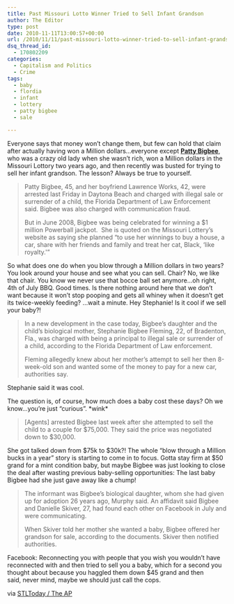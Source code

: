 ```yaml
---
title: Past Missouri Lotto Winner Tried to Sell Infant Grandson
author: The Editor
type: post
date: 2010-11-11T13:00:57+00:00
url: /2010/11/11/past-missouri-lotto-winner-tried-to-sell-infant-grandson/
dsq_thread_id:
  - 170802209
categories:
  - Capitalism and Politics
  - Crime
tags:
  - baby
  - flordia
  - infant
  - lottery
  - patty bigbee
  - sale

---
```

[<img class="alignright size-full wp-image-7813" title="billion-dollar-baby" src="http://media.punchingkitty.com/wordpress/2010/11/billion-dollar-baby.jpeg?filter=resize&w=200" alt="" />][1]Everyone says that money won&#8217;t change them, but few can hold that claim after actually having won a Million dollars&#8230;everyone except **<a href="http://media.punchingkitty.com/wordpress/2010/11/patty_bigbee.jpeg?page=1" target="_blank">Patty Bigbee</a>**, who was a crazy old lady when she wasn&#8217;t rich, won a Million dollars in the Missouri Lottory two years ago, and then recently was busted for trying to sell her infant grandson. The lesson? Always be true to yourself.

> Patty Bigbee, 45, and her boyfriend Lawrence Works, 42, were arrested last Friday in Daytona Beach and charged with illegal sale or surrender of a child, the Florida Department of Law Enforcement said. Bigbee was also charged with communication fraud.
> 
> But in June 2008, Bigbee was being celebrated for winning a $1 million Powerball jackpot.  She is quoted on the Missouri Lottery&#8217;s website as saying she planned &#8220;to use her winnings to buy a house, a car, share with her friends and family and treat her cat, Black, &#8216;like royalty.'&#8221;

So what does one do when you blow through a Million dollars in two years? You look around your house and see what you can sell. Chair? No, we like that chair. You know we never use that bocce ball set anymore&#8230;oh right, 4th of July BBQ. Good times. Is there nothing around here that we don&#8217;t want because it won&#8217;t stop pooping and gets all whiney when it doesn&#8217;t get its twice-weekly feeding? &#8230;wait a minute. Hey Stephanie! Is it cool if we sell your baby?!

> In a new development in the case today, Bigbee&#8217;s daughter and the child&#8217;s biological mother, Stephanie Bigbee Fleming, 22, of Bradenton, Fla., was charged with being a principal to illegal sale or surrender of a child, according to the Florida Department of Law enforcement.
> 
> Fleming allegedly knew about her mother&#8217;s attempt to sell her then 8-week-old son and wanted some of the money to pay for a new car, authorities say.

Stephanie said it was cool.

The question is, of course, how much does a baby cost these days? Oh we know&#8230;you&#8217;re just &#8220;curious&#8221;. \*wink\*

> [Agents] arrested Bigbee last week after she attempted to sell the child to a couple for $75,000. They said the price was negotiated down to $30,000.

She got talked down from $75k to $30k?! The whole &#8220;blow through a Million bucks in a year&#8221; story is starting to come in to focus. Gotta stay firm at $50 grand for a mint condition baby, but maybe Bigbee was just looking to close the deal after wasting previous baby-selling opportunities: The last baby Bigbee had she just gave away like a chump!

> The informant was Bigbee&#8217;s biological daughter, whom she had given up for adoption 26 years ago, Murphy said. An affidavit said Bigbee and Danielle Skiver, 27, had found each other on Facebook in July and were communicating.
> 
> When Skiver told her mother she wanted a baby, Bigbee offered her grandson for sale, according to the documents. Skiver then notified authorities.

Facebook: Reconnecting you with people that you wish you wouldn&#8217;t have reconnected with and then tried to sell you a baby, which for a second you thought about because you haggled them down $45 grand and then said, never mind, maybe we should just call the cops.

via <a href="http://www.stltoday.com/news/national/article_38122a66-ed24-11df-a755-0017a4a78c22.html" target="_blank">STLToday / The AP</a>

 [1]: http://media.punchingkitty.com/wordpress/2010/11/billion-dollar-baby.jpeg